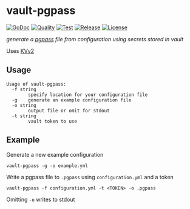 # vault-pgpass

[![GoDoc](https://godoc.org/github.com/frederikhs/vault-pgpass?status.svg)](https://godoc.org/github.com/frederikhs/vault-pgpass)
[![Quality](https://goreportcard.com/badge/github.com/frederikhs/vault-pgpass)](https://goreportcard.com/report/github.com/frederikhs/vault-pgpass)
[![Test](https://github.com/frederikhs/vault-pgpass/actions/workflows/test.yml/badge.svg?branch=main)](https://github.com/frederikhs/vault-pgpass/actions/workflows/test.yml)
[![Release](https://img.shields.io/github/v/release/frederikhs/vault-pgpass.svg)](https://github.com/frederikhs/vault-pgpass/releases/latest)
[![License](https://img.shields.io/github/license/frederikhs/vault-pgpass)](LICENSE)

*generate a [pgpass](https://www.postgresql.org/docs/current/libpq-pgpass.html) file from configuration using secrets stored in vault*

Uses [KVv2](https://developer.hashicorp.com/vault/docs/secrets/kv#kv-version-2)

## Usage
```text
Usage of vault-pgpass:
  -f string
    	specify location for your configuration file
  -g	generate an example configuration file
  -o string
    	output file or omit for stdout
  -t string
    	vault token to use
```

## Example
Generate a new example configuration

```shell
vault-pgpass -g -o example.yml
```

Write a pgpass file to `.pgpass` using `configuration.yml` and a token

```shell
vault-pgpass -f configuration.yml -t <TOKEN> -o .pgpass
```

Omitting `-o` writes to stdout
